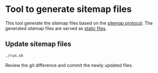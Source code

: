# Tool to generate sitemap files

This tool generate the sitemap files based on the [sitemap protocol](https://www.sitemaps.org/protocol.html).
The generated sitemap files are served as [static files](https://datacommons.org/sitemap/*).

## Update sitemap files

```bash
./run.sh
```

Review the git difference and commit the newly updated files.
